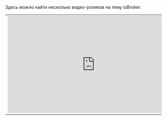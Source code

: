 Здесь можно найти несколько видео-роликов на тему ioBroker.

<table style="width: 100%;">

<tbody>

<tr>

<td style="width: 50%;"><iframe width="560" height="315" src="https://www.youtube.com/embed/sySmPkhGgBs" frameborder="0" allowfullscreen="allowfullscreen"></iframe></td>

<td style="width: 50%;"><iframe width="560" height="315" src="https://www.youtube.com/embed/MPFlP93xcqo" frameborder="0" allowfullscreen="allowfullscreen"></iframe></td>

</tr>

</tbody>

</table>